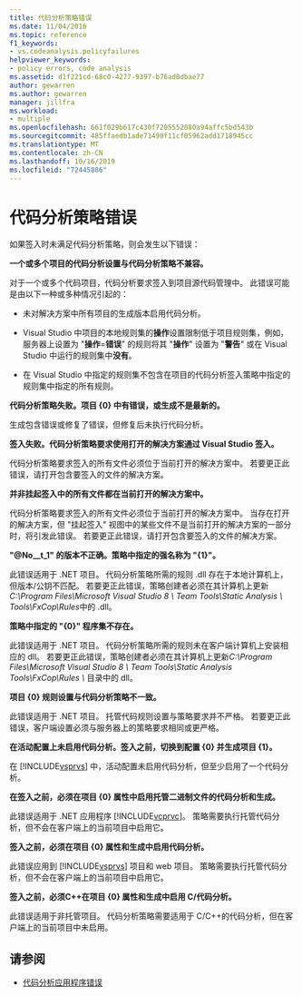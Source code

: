 ```yaml
---
title: 代码分析策略错误
ms.date: 11/04/2016
ms.topic: reference
f1_keywords:
- vs.codeanalysis.policyfailures
helpviewer_keywords:
- policy errors, code analysis
ms.assetid: d1f221cd-68c0-4277-9397-b76ad0dbae77
author: gewarren
ms.author: gewarren
manager: jillfra
ms.workload:
- multiple
ms.openlocfilehash: 661f029b617c430f7205552080a94affc5bd543b
ms.sourcegitcommit: 485ffaedb1ade71490f11cf05962add1718945cc
ms.translationtype: MT
ms.contentlocale: zh-CN
ms.lasthandoff: 10/16/2019
ms.locfileid: "72445886"
---
```

# <a name="code-analysis-policy-errors"></a>代码分析策略错误

如果签入时未满足代码分析策略，则会发生以下错误：

**一个或多个项目的代码分析设置与代码分析策略不兼容。**

对于一个或多个代码项目，代码分析要求签入到项目源代码管理中。 此错误可能是由以下一种或多种情况引起的：

- 未对解决方案中所有项目的生成版本启用代码分析。

- Visual Studio 中项目的本地规则集的**操作**设置限制低于项目规则集，例如，服务器上设置为 "**操作**=**错误**" 的规则将其 "**操作**" 设置为 "**警告**" 或在 Visual Studio 中运行的规则集中**没有**。

- 在 Visual Studio 中指定的规则集不包含在项目的代码分析签入策略中指定的规则集中指定的所有规则。

**代码分析策略失败。项目 {0} 中有错误，或生成不是最新的。**

生成包含错误或修复了错误，但修复后未执行代码分析。

**签入失败。代码分析策略要求使用打开的解决方案通过 Visual Studio 签入。**

代码分析策略要求签入的所有文件必须位于当前打开的解决方案中。 若要更正此错误，请打开包含要签入的文件的解决方案。

**并非挂起签入中的所有文件都在当前打开的解决方案中。**

代码分析策略要求签入的所有文件必须位于当前打开的解决方案中。 当存在打开的解决方案，但 "挂起签入" 视图中的某些文件不是当前打开的解决方案的一部分时，将引发此错误。 若要更正此错误，请打开包含要签入的文件的解决方案。

**"@No__t_1" 的版本不正确。策略中指定的强名称为 "{1}"。**

此错误适用于 .NET 项目。 代码分析策略所需的规则 .dll 存在于本地计算机上，但版本/公钥不匹配。 若要更正此错误，策略创建者必须在其计算机上更新*C:\Program Files\Microsoft Visual Studio 8 \ Team Tools\Static Analysis \\ Tools\FxCop\Rules*中的 .dll。

**策略中指定的 "{0}" 程序集不存在。**

此错误适用于 .NET 项目。 代码分析策略所需的规则未在客户端计算机上安装相应的 dll。 若要更正此错误，策略创建者必须在其计算机上更新*C:\Program Files\Microsoft Visual Studio 8 \ Team Tools\Static Analysis Tools\FxCop\Rules \\* 目录中的 dll。

**项目 {0} 规则设置与代码分析策略不一致。**

此错误适用于 .NET 项目。 托管代码规则设置与策略要求并不严格。 若要更正此错误，客户端设置必须与服务器上的策略要求相同或更严格。

**在活动配置上未启用代码分析。签入之前，切换到配置 {0} 并生成项目 {1}。**

在 [!INCLUDE[vsprvs](../code-quality/includes/vsprvs_md.md)] 中，活动配置未启用代码分析，但至少启用了一个代码分析。

**在签入之前，必须在项目 {0} 属性中启用托管二进制文件的代码分析和生成。**

此错误适用于 .NET 应用程序 [!INCLUDE[vcprvc](../code-quality/includes/vcprvc_md.md)]。 策略需要执行托管代码分析，但不会在客户端上的当前项目中启用它。

**签入之前，必须在项目 {0} 属性和生成中启用代码分析。**

此错误应用到 [!INCLUDE[vsprvs](../code-quality/includes/vsprvs_md.md)] 项目和 web 项目。 策略需要执行托管代码分析，但不会在客户端上的当前项目中启用它。

**签入之前，必须C++在项目 {0} 属性和生成中启用 C/代码分析。**

此错误适用于非托管项目。 代码分析策略需要适用于 C/C++的代码分析，但在客户端上的当前项目中未启用。

## <a name="see-also"></a>请参阅

- [代码分析应用程序错误](../code-quality/code-analysis-application-errors.md)
